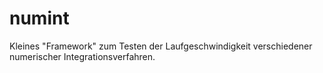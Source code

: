 numint
======

Kleines "Framework" zum Testen der Laufgeschwindigkeit verschiedener
numerischer Integrationsverfahren.
